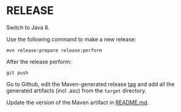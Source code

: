 # RELEASE

Switch to Java 8.

Use the following command to make a new release:

```
mvn release:prepare release:perform
```

After the release perform:

```
git push
```

Go to Github, edit the Maven-generated release [tag](https://github.com/waikato-datamining/opex4j/tags) 
and add all the generated artifacts (incl .asc) from the `target` directory.

Update the version of the Maven artifact in [README.md](README.md#maven).
